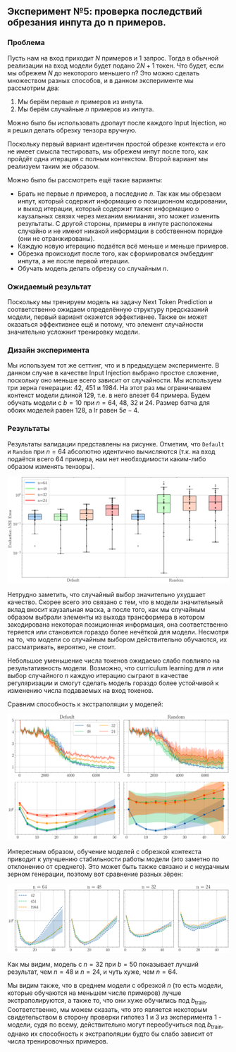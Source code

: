 ## Эксперимент №5: проверка последствий обрезания инпута до n примеров.

### Проблема

Пусть нам на вход приходит $N$ примеров и $1$ запрос. Тогда в обычной реализации на вход модели будет подано $2N + 1$ токен. Что будет, если мы обрежем $N$ до некоторого меньшего $n$? Это можно сделать множеством разных способов, и в данном эксперименте мы рассмотрим два:

1. Мы берём первые $n$ примеров из инпута.
2. Мы берём случайные $n$ примеров из инпута.

Можно было бы использовать дропаут после каждого Input Injection, но я решил делать обрезку тензора вручную.

Поскольку первый вариант идентичен простой обрезке контекста и его не имеет смысла тестировать, мы обрежем инпут после того, как пройдёт одна итерация с полным контекстом. Второй вариант мы реализуем таким же образом. 

Можно было бы рассмотреть ещё такие варианты:

- Брать не первые $n$ примеров, а последние $n$. Так как мы обрезаем инпут, который содержит информацию о позиционном кодировании, и выход итерации, который содержит также информацию о каузальных связях через механим внимания, это может изменить результаты. С другой стороны, примеры в инпуте расположены случайно и не имеют никакой информации в собственном порядке (они не отранжированы).
- Каждую новую итерацию подаётся всё меньше и меньше примеров.
- Обрезка происходит после того, как сформировался эмбеддинг инпута, а не после первой итерации.
- Обучать модель делать обрезку со случайным $n$.

### Ожидаемый результат

Поскольку мы тренируем модель на задачу Next Token Prediction и соответственно ожидаем определённую структуру предсказаний модели, первый вариант окажется эффективнее. Также он может оказаться эффективнее ещё и потому, что элемент случайности значительно усложнит тренировку модели.

### Дизайн эксперимента

Мы используем тот же сеттинг, что и в предыдущем эксперименте. В данном случае в качестве Input Injection выбрано простое сложение, поскольку оно меньше всего зависит от случайности. Мы используем три зерна генерации: $42$, $451$ и $1984$. На этот раз мы ограничиваем контекст модели длиной $129$, т.е. в него влезет $64$ примера. Будем обучать модели с $b = 10$ при $n = 64$, $48$, $32$ и $24$. Размер батча для обоих моделей равен $128$, а $\text{lr}$ равен $5e-4$.

### Результаты

Результаты валидации представлены на рисунке. Отметим, что `Default` и `Random` при $n = 64$ абсолютно идентично вычисляются (т.к. на вход подаётся всего 64 примера, нам нет необходимости каким-либо образом изменять тензоры).

![](./performance%201.svg)

Нетрудно заметить, что случайный выбор значительно ухудшает качество. Скорее всего это связано с тем, что в модели значительный вклад вносит каузальная маска, а после того, как мы случайным образом выбрали элементы из выхода трансформера в котором закодирована некоторая позиционная информация, она соответственно теряется или становится гораздо более нечёткой для модели. Несмотря на то, что модели со случайным выбором действительно обучаются, их рассматривать, вероятно, не стоит.

Небольшое уменьшение числа токенов ожидаемо слабо повлияло на результативность модели. Возможно, что curriculum learning для $n$ или выбор случайного $n$ каждую итерацию сыграют в качестве регуляризации и смогут сделать модель гораздо более устойчивой к изменению числа подаваемых на вход токенов.

Сравним способность к экстраполяции у моделей:

![](./loss%20comparison.svg)

Интересным образом, обучение моделей с обрезкой контекста приводит к улучшению стабильности работы модели (это заметно по отклонению от среднего). Это может быть также связано и с неудачным зерном генерации, поэтому вот сравнение разных зёрен:

![](./extrap%20comparison.svg)

Как мы видим, модель с $n = 32$ при $b = 50$ показывает лучший результат, чем $n = 48$ и $n = 24$, и чуть хуже, чем $n = 64$.

Мы видим также, что в среднем модели с обрезкой $n$ (то есть модели, которые обучаются на меньшем числе примеров) лучше экстраполируются, а также то, что они хуже обучились под $b_{\text{train}}$. Соответственно, мы можем сказать, что это является некоторым свидетельством в сторону проверки гипотез 1 и 3 из эксперимента 1 - модели, судя по всему, действительно могут переобучиться под $b_{\text{train}}$, однако их способность к экстраполяции будто бы слабо зависит от числа тренировочных примеров.